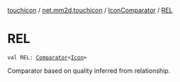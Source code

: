 [touchicon](../../index.md) / [net.mm2d.touchicon](../index.md) / [IconComparator](index.md) / [REL](./-r-e-l.md)

# REL

`val REL: `[`Comparator`](https://kotlinlang.org/api/latest/jvm/stdlib/kotlin/-comparator/index.html)`<`[`Icon`](../-icon/index.md)`>`

Comparator based on quality inferred from relationship.

